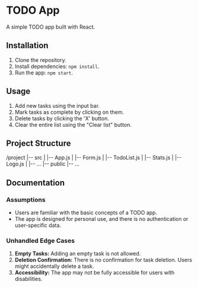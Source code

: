 # TODO App

A simple TODO app built with React.

## Installation

1. Clone the repository.
2. Install dependencies: `npm install`.
3. Run the app: `npm start`.

## Usage

1. Add new tasks using the input bar.
2. Mark tasks as complete by clicking on them.
3. Delete tasks by clicking the 'X' button.
4. Clear the entire list using the "Clear list" button.

## Project Structure

/project
|-- src
| |-- App.js
| |-- Form.js
| |-- TodoList.js
| |-- Stats.js
| |-- Logo.js
| |-- ...
|-- public
|-- ...

## Documentation

### Assumptions

- Users are familiar with the basic concepts of a TODO app.
- The app is designed for personal use, and there is no authentication or user-specific data.

### Unhandled Edge Cases

1. **Empty Tasks:** Adding an empty task is not allowed.
2. **Deletion Confirmation:** There is no confirmation for task deletion. Users might accidentally delete a task.
3. **Accessibility:** The app may not be fully accessible for users with disabilities.

